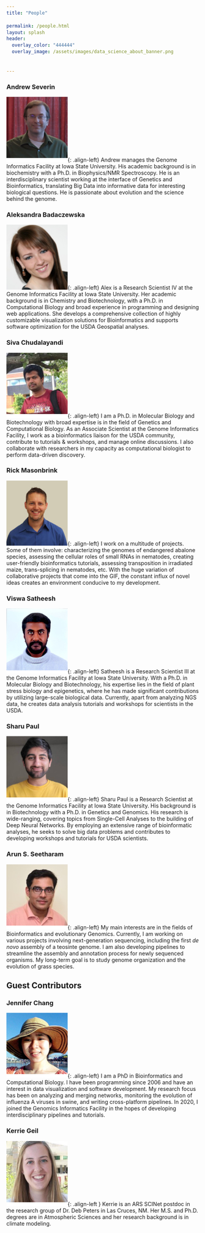 ```yaml
---
title: "People"

permalink: /people.html
layout: splash
header:
  overlay_color: "444444"
  overlay_image: /assets/images/data_science_about_banner.png


---
```


### Andrew Severin

![Andrew](../assets/images/people/Andrew.png){: .align-left}
Andrew manages the Genome Informatics Facility at Iowa State University. His academic background is in biochemistry with a Ph.D. in Biophysics/NMR Spectroscopy. He is an interdisciplinary scientist working at the interface of Genetics and Bioinformatics, translating Big Data into informative data for interesting biological questions. He is passionate about evolution and the science behind the genome.

### Aleksandra Badaczewska

![Alex](../assets/images/people/Alex.png){: .align-left}
Alex is a Research Scientist IV at the Genome Informatics Facility at Iowa State University. Her academic background is in Chemistry and Biotechnology, with a Ph.D. in Computational Biology and broad experience in programming and designing web applications. She develops a comprehensive collection of highly customizable visualization solutions for Bioinformatics and supports software optimization for the USDA Geospatial analyses.
<br>

### Siva Chudalayandi

![Siva](../assets/images/people/Siva.jpg){: .align-left}
I am a Ph.D. in Molecular Biology and Biotechnology with broad expertise is in the field of Genetics and Computational Biology. As an Associate Scientist at the Genome Informatics Facility, I work as a bioinformatics liaison for the USDA community, contribute to tutorials & workshops, and manage online discussions. I also collaborate with researchers in my capacity as computational biologist to perform data-driven discovery.

### Rick Masonbrink

![Rick](../assets/images/people/Rick.jpg){: .align-left}
I work on a multitude of projects. Some of them involve: characterizing the genomes of endangered abalone species, assessing the cellular roles of small RNAs in nematodes, creating user-friendly bioinformatics tutorials, assessing transposition in irradiated maize, trans-splicing in nematodes, etc.  With the huge variation of collaborative projects that come into the GIF, the constant influx of novel ideas creates an environment conducive to my development.

### Viswa Satheesh

![Viswa](../assets/images/people/satheesh.jpeg){: .align-left}
Satheesh is a Research Scientist III at the Genome Informatics Facility at Iowa State University. With a Ph.D. in Molecular Biology and Biotechnology, his expertise lies in the field of plant stress biology and epigenetics, where he has made significant contributions by utilizing large-scale biological data. Currently, apart from analyzing NGS data, he creates data analysis tutorials and workshops for scientists in the USDA.

### Sharu Paul

![Sharu](../assets/images/people/Sharu.jpg){: .align-left}
Sharu Paul is a Research Scientist at the Genome Informatics Facility at Iowa State University. His background is in Biotechnology with a Ph.D. in Genetics and Genomics. His research is wide-ranging, covering topics from Single-Cell Analyses to the building of Deep Neural Networks. By employing an extensive range of bioinformatic analyses, he seeks to solve big data problems and contributes to developing workshops and tutorials for USDA scientists.

### Arun S. Seetharam

![Arun](../assets/images/people/Arun.jpg){: .align-left}
My main interests are in the fields of Bioinformatics and evolutionary Genomics. Currently, I am working on various projects involving next-generation sequencing, including the first *de novo* assembly of a teosinte genome. I am also developing pipelines to streamline the assembly and annotation process for newly sequenced organisms. My long-term goal is to study genome organization and the evolution of grass species.


## Guest Contributors

### Jennifer Chang

![Jennifer](../assets/images/people/Jennifer.png){: .align-left}
I am a PhD in Bioinformatics and Computational Biology. I have been programming since 2006 and have an interest in data visualization and software development. My research focus has been on analyzing and merging networks, monitoring the evolution of influenza A viruses in swine, and writing cross-platform pipelines. In 2020, I joined the Genomics Informatics Facility in the hopes of developing interdisciplinary pipelines and tutorials.


### Kerrie Geil

![Kerrie](../assets/images/people/KerrieGeil.png){: .align-left }
Kerrie is an ARS SCINet postdoc in the research group of Dr. Deb Peters in Las Cruces, NM. Her M.S. and Ph.D. degrees are in Atmospheric Sciences and her research background is in climate modeling.
<br><br><br>
